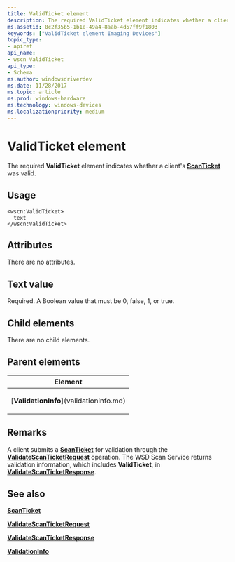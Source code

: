 ```yaml
---
title: ValidTicket element
description: The required ValidTicket element indicates whether a client's ScanTicket was valid.
ms.assetid: 8c2f35b5-1b1e-49a4-8aab-4d57ff9f1803
keywords: ["ValidTicket element Imaging Devices"]
topic_type:
- apiref
api_name:
- wscn ValidTicket
api_type:
- Schema
ms.author: windowsdriverdev
ms.date: 11/28/2017
ms.topic: article
ms.prod: windows-hardware
ms.technology: windows-devices
ms.localizationpriority: medium
---
```


# ValidTicket element


The required **ValidTicket** element indicates whether a client's [**ScanTicket**](scanticket.md) was valid.

Usage
-----

``` syntax
<wscn:ValidTicket>
  text
</wscn:ValidTicket>
```

Attributes
----------

There are no attributes.

Text value
----------

Required. A Boolean value that must be 0, false, 1, or true.

## Child elements


There are no child elements.

## Parent elements


<table>
<colgroup>
<col width="100%" />
</colgroup>
<thead>
<tr class="header">
<th>Element</th>
</tr>
</thead>
<tbody>
<tr class="odd">
<td><p>[<strong>ValidationInfo</strong>](validationinfo.md)</p></td>
</tr>
</tbody>
</table>

Remarks
-------

A client submits a [**ScanTicket**](scanticket.md) for validation through the [**ValidateScanTicketRequest**](validatescanticketrequest.md) operation. The WSD Scan Service returns validation information, which includes **ValidTicket**, in [**ValidateScanTicketResponse**](validatescanticketresponse.md).

## <span id="see_also"></span>See also


[**ScanTicket**](scanticket.md)

[**ValidateScanTicketRequest**](validatescanticketrequest.md)

[**ValidateScanTicketResponse**](validatescanticketresponse.md)

[**ValidationInfo**](validationinfo.md)

 

 






